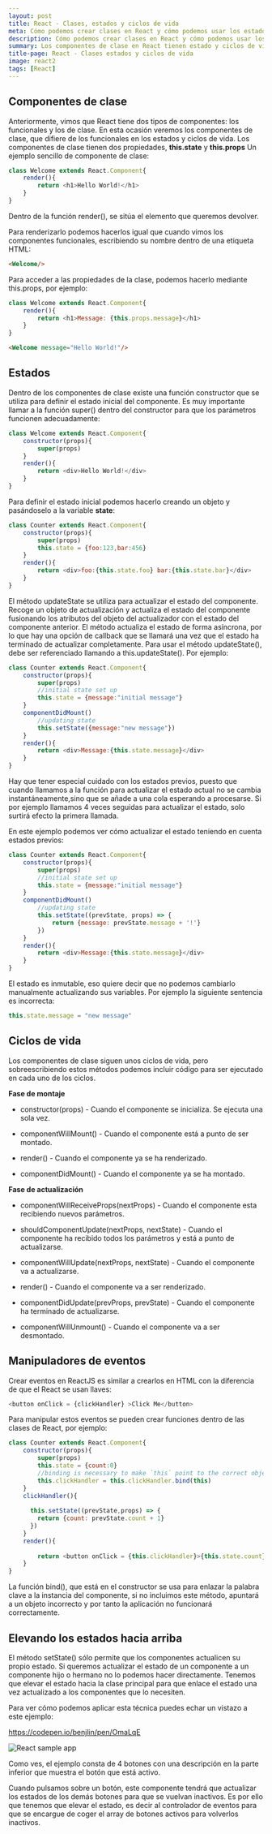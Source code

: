 ```yaml
---
layout: post
title: React - Clases, estados y ciclos de vida
meta: Cómo podemos crear clases en React y cómo podemos usar los estados y los ciclos de vida de los componentes
description: Cómo podemos crear clases en React y cómo podemos usar los estados y los ciclos de vida de los componentes  
summary: Los componentes de clase en React tienen estado y ciclos de vida. En esta ocasión veremos cómo actualizar el estado de los componentes y cómo modificar su ciclo de vida
title-page: React - Clases estados y ciclos de vida
image: react2
tags: [React] 
---
```


## Componentes de clase

Anteriormente, vimos que React tiene dos tipos de componentes: los funcionales y los de clase. En esta ocasión veremos los componentes de clase, que difiere de los funcionales en los estados y ciclos de vida. Los componentes de clase tienen dos propiedades, <b>this.state</b> y <b>this.props</b>
Un ejemplo sencillo de componente de clase:

```javascript
class Welcome extends React.Component{
    render(){
        return <h1>Hello World!</h1>
    }
}
```

Dentro de la función render(), se sitúa el elemento que queremos devolver.

Para renderizarlo podemos hacerlos igual que cuando vimos los componentes funcionales, escribiendo su nombre dentro de una etiqueta HTML: 

```html
<Welcome/>
```
Para acceder a las propiedades de la clase, podemos hacerlo mediante this.props, por ejemplo:

```javascript
class Welcome extends React.Component{
    render(){
        return <h1>Message: {this.props.message}</h1>
    }
}
```

```html
<Welcome message="Hello World!"/>
```

## Estados 

Dentro de los componentes de clase existe una función constructor que se utiliza para definir el estado inicial del componente. Es muy importante llamar a la función super() dentro del constructor para que los parámetros funcionen adecuadamente:

```javascript
class Welcome extends React.Component{
    constructor(props){
        super(props)
    }
    render(){
        return <div>Hello World!</div>
    }
}
```

Para definir el estado inicial podemos hacerlo creando un objeto y pasándoselo a la variable <b>state</b>: 

```javascript
class Counter extends React.Component{
    constructor(props){
        super(props)
        this.state = {foo:123,bar:456}
    }
    render(){
        return <div>foo:{this.state.foo} bar:{this.state.bar}</div>
    }
}
```

El método updateState se utiliza para actualizar el estado del componente. Recoge un objeto de actualización y actualiza el estado del componente fusionando  los atributos del objeto del actualizador con el estado del componente anterior. El método actualiza el estado de forma asíncrona, por lo que hay una opción de callback que se llamará una vez que el estado ha terminado de actualizar completamente. Para usar el método updateState(), debe ser referenciado llamando a this.updateState(). Por ejemplo:

```javascript
class Counter extends React.Component{
    constructor(props){
        super(props)
        //initial state set up
        this.state = {message:"initial message"}
    }
    componentDidMount()
        //updating state
        this.setState({message:"new message"})
    }
    render(){
        return <div>Message:{this.state.message}</div>
    }
}
```

Hay que tener especial cuidado con los estados previos, puesto que cuando llamamos a la función para actualizar el estado actual no se cambia instantáneamente,sino que se añade a una cola esperando a procesarse. Si por ejemplo llamamos 4 veces seguidas para actualizar el estado, solo surtirá efecto la primera llamada.

En este ejemplo podemos ver cómo actualizar el estado teniendo en cuenta estados previos:

```javascript
class Counter extends React.Component{
    constructor(props){
        super(props)
        //initial state set up
        this.state = {message:"initial message"}
    }
    componentDidMount()
        //updating state
        this.setState((prevState, props) => {
            return {message: prevState.message + '!'}
        })
    }
    render(){
        return <div>Message:{this.state.message}</div>
    }
}
```

El estado es inmutable, eso quiere decir que no podemos cambiarlo manualmente actualizando sus variables. Por ejemplo la siguiente sentencia es incorrecta:

```javascript
this.state.message = "new message"
```

## Ciclos de vida

Los componentes de clase siguen unos ciclos de vida, pero sobreescribiendo estos métodos podemos incluir código para ser ejecutado en cada uno de los ciclos.


<b>Fase de montaje</b>

- constructor(props) - Cuando el componente se inicializa. Se ejecuta una sola vez.
    
- componentWillMount() - Cuando el componente está a punto de ser montado.
    
- render() - Cuando el componente ya se ha renderizado.
    
- componentDidMount() - Cuando el componente ya se ha montado.


<b>Fase de actualización</b>

  - componentWillReceiveProps(nextProps) - Cuando el componente esta recibiendo nuevos parámetros.

  - shouldComponentUpdate(nextProps, nextState) - Cuando el componente ha recibido todos los parámetros y está a punto de actualizarse.

  - componentWillUpdate(nextProps, nextState) - Cuando el componente va a actualizarse.

  - render() - Cuando el componente va a ser renderizado.

  - componentDidUpdate(prevProps, prevState) - Cuando el componente ha terminado de actualizarse.

  - componentWillUnmount() - Cuando el componente va a ser desmontado.
    

## Manipuladores de eventos

Crear eventos en ReactJS es similar a crearlos en HTML con la diferencia de que el React se usan llaves:

```javascript
<button onClick = {clickHandler} >Click Me</button>
```

Para manipular estos eventos se pueden crear funciones dentro de las clases de React, por ejemplo:

```javascript
class Counter extends React.Component{
    constructor(props){
        super(props)
        this.state = {count:0}
        //binding is necessary to make `this` point to the correct object
        this.clickHandler = this.clickHandler.bind(this)
    }
    clickHandler(){
     
      this.setState((prevState,props) => {
        return {count: prevState.count + 1}
      })
    }
    render(){
 
        return <button onClick = {this.clickHandler}>{this.state.count}</button>
    }
}
```

La función bind(), que está en el constructor se usa para enlazar la palabra clave a la instancia del componente, si no incluimos este método, apuntará a un objeto incorrecto y por tanto la aplicación no funcionará correctamente.


## Elevando los estados hacia arriba

El método setState() sólo permite que los componentes actualicen su propio estado. Si queremos actualizar el estado de un componente a un componente hijo o hermano no lo podemos hacer directamente. Tenemos que elevar el estado hacia la clase principal para que enlace el estado una vez actualizado a los componentes que lo necesiten.

Para ver cómo podemos aplicar esta técnica puedes echar un vistazo a este ejemplo:

<a href="https://codepen.io/benjlin/pen/OmaLqE">https://codepen.io/benjlin/pen/OmaLqE<a>

<img src="https://i.imgur.com/qIiyFAb.png" class="responsive-img" alt="React sample app"> 

Como ves, el ejemplo consta de 4 botones con una descripción en la parte inferior que muestra el botón que está activo.

Cuando pulsamos sobre un botón, este componente tendrá que actualizar los estados de los demás botones para que se vuelvan inactivos. Es por ello que tenemos que elevar el estado, es decir al controlador de eventos para que se encargue de coger el array de botones activos para volverlos inactivos. 




    
